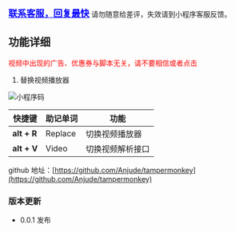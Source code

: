 <a href="https://cdn.jsdelivr.net/gh/Anjude/pubsrc@img/TW-TamperMonkey.png" target="_blanck" style="font-size: 18px; color: blue;font-weight: bold;">联系客服，回复最快</a>
请勿随意给差评，失效请到小程序客服反馈。

## 功能详细

<span style="color: red;">视频中出现的广告、优惠券与脚本无关，请不要相信或者点击</span>

1. 替换视频播放器

![小程序码](https://cdn.jsdelivr.net/gh/Anjude/pubsrc@img/TW-TamperMonkey.png)


| **快捷键**  | **助记单词** | **功能**         |
| ----------- | ------------ | ---------------- |
| **alt + R** | Replace      | 切换视频播放器   |
| **alt + V** | Video        | 切换视频解析接口 |

github 地址：[https://github.com/Anjude/tampermonkey](https://github.com/Anjude/tampermonkey)

### 版本更新

- 0.0.1 发布
